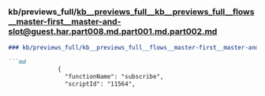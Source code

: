 ### kb/previews_full/kb__previews_full__kb__previews_full__flows__master-first__master-and-slot@guest.har.part008.md.part001.md.part002.md

```md
### kb/previews_full/kb__previews_full__flows__master-first__master-and-slot@guest.har.part008.md.part001.md (part 002)

```md
              {
                "functionName": "subscribe",
                "scriptId": "11564",
```

```

```
